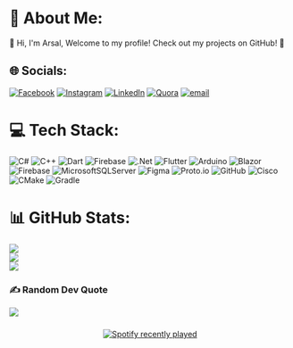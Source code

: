 # 💫 About Me:
👋 Hi, I'm Arsal, Welcome to my profile! Check out my projects on GitHub! 🚀


## 🌐 Socials:
[![Facebook](https://img.shields.io/badge/Facebook-%231877F2.svg?logo=Facebook&logoColor=white)](https://facebook.com/arsaluWu) [![Instagram](https://img.shields.io/badge/Instagram-%23E4405F.svg?logo=Instagram&logoColor=white)](https://instagram.com/arsal_.uwu) [![LinkedIn](https://img.shields.io/badge/LinkedIn-%230077B5.svg?logo=linkedin&logoColor=white)](https://linkedin.com/in/arsal-ajmal-473786205) [![Quora](https://img.shields.io/badge/Quora-%23B92B27.svg?logo=Quora&logoColor=white)](https://quora.com/profile/Arsal-Ajmal) [![email](https://img.shields.io/badge/Email-D14836?logo=gmail&logoColor=white)](mailto:233503@students.au.edu.pk) 

# 💻 Tech Stack:
![C#](https://img.shields.io/badge/c%23-%23239120.svg?style=for-the-badge&logo=csharp&logoColor=white) ![C++](https://img.shields.io/badge/c++-%2300599C.svg?style=for-the-badge&logo=c%2B%2B&logoColor=white) ![Dart](https://img.shields.io/badge/dart-%230175C2.svg?style=for-the-badge&logo=dart&logoColor=white) ![Firebase](https://img.shields.io/badge/firebase-%23039BE5.svg?style=for-the-badge&logo=firebase) ![.Net](https://img.shields.io/badge/.NET-5C2D91?style=for-the-badge&logo=.net&logoColor=white) ![Flutter](https://img.shields.io/badge/Flutter-%2302569B.svg?style=for-the-badge&logo=Flutter&logoColor=white) ![Arduino](https://img.shields.io/badge/-Arduino-00979D?style=for-the-badge&logo=Arduino&logoColor=white) ![Blazor](https://img.shields.io/badge/blazor-%235C2D91.svg?style=for-the-badge&logo=blazor&logoColor=white) ![Firebase](https://img.shields.io/badge/firebase-a08021?style=for-the-badge&logo=firebase&logoColor=ffcd34) ![MicrosoftSQLServer](https://img.shields.io/badge/Microsoft%20SQL%20Server-CC2927?style=for-the-badge&logo=microsoft%20sql%20server&logoColor=white) ![Figma](https://img.shields.io/badge/figma-%23F24E1E.svg?style=for-the-badge&logo=figma&logoColor=white) ![Proto.io](https://img.shields.io/badge/Proto.io-161637?style=for-the-badge&logo=proto.io&logoColor=00e5ff) ![GitHub](https://img.shields.io/badge/github-%23121011.svg?style=for-the-badge&logo=github&logoColor=white) ![Cisco](https://img.shields.io/badge/cisco-%23049fd9.svg?style=for-the-badge&logo=cisco&logoColor=black) ![CMake](https://img.shields.io/badge/CMake-%23008FBA.svg?style=for-the-badge&logo=cmake&logoColor=white) ![Gradle](https://img.shields.io/badge/Gradle-02303A.svg?style=for-the-badge&logo=Gradle&logoColor=white)
# 📊 GitHub Stats:
![](https://github-readme-stats.vercel.app/api?username=ArsalAjmal&theme=dark&hide_border=false&include_all_commits=false&count_private=false)<br/>
![](https://nirzak-streak-stats.vercel.app/?user=ArsalAjmal&theme=dark&hide_border=false)<br/>
![](https://github-readme-stats.vercel.app/api/top-langs/?username=ArsalAjmal&theme=dark&hide_border=false&include_all_commits=false&count_private=false&layout=compact)

### ✍️ Random Dev Quote
![](https://quotes-github-readme.vercel.app/api?type=horizontal&theme=radical)

<!-- Proudly created with GPRM ( https://gprm.itsvg.in ) -->

###
<div align="center">
  <a href="https://open.spotify.com/user/31pj7qsi4xacxrvbj5gohovd6woa">
    <img src="https://spotify-recently-played-readme.vercel.app/api?user=31pj7qsi4xacxrvbj5gohovd6woa&count=1" alt="Spotify recently played"  />
  </a>
</div>

<!-- Proudly created with GPRM ( https://gprm.itsvg.in ) -->
